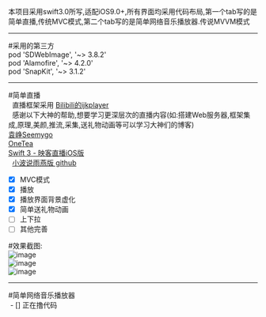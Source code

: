  本项目采用swift3.0所写,适配iOS9.0+,所有界面均采用代码布局,第一个tab写的是简单直播,传统MVC模式,第二个tab写的是简单网络音乐播放器.传说MVVM模式     <br/>
 ___
 #采用的第三方<br/>
    pod 'SDWebImage', '~> 3.8.2' <br/>
    pod 'Alamofire', '~> 4.2.0'<br/>
    pod 'SnapKit', '~> 3.1.2'<br/>
 ___
 #简单直播 <br/>
   直播框架采用 [ Bilibili的ijkplayer ]( https://github.com/Bilibili/ijkplayer)  <br/>
   感谢以下大神的帮助,想要学习更深层次的直播内容(如:搭建Web服务器,框架集成,原理,美颜,推流,采集,送礼物动画等可以学习大神们的博客)    <br/>
   [ 袁峥Seemygo ]( http://www.jianshu.com/u/b09c3959ab3b)   <br/>
   [ OneTea ]( http://www.jianshu.com/u/fd4f9c1d72e2)    <br/>
   [ Swift 3 - 映客直播iOS版 ]( http://www.swiftv.cn/course/itdrunk0)    <br/>
   [ 小波说雨燕版 github]( https://github.com/yagamis)    <br/>
   
 - [x] MVC模式<br/>
 - [x] 播放<br/>
 - [x] 播放界面背景虚化<br/>
 - [x] 简单送礼物动画<br/>
 - [ ] 上下拉<br/>
 - [ ] 其他完善 <br/>
 
 #效果截图:<br/>
 ![image](https://github.com/pheromone/swift3.0-video-audio/blob/master/video1.png) <br/>
 ![image](https://github.com/pheromone/swift3.0-video-audio/blob/master/video2.png) <br/>
 ![image](https://github.com/pheromone/swift3.0-video-audio/blob/master/video3.png) <br/>
 ___
  #简单网络音乐播放器 <br/>
  - [] 正在撸代码 <br/>
